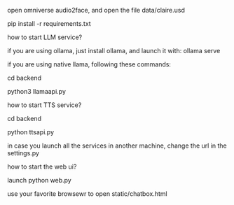 
open omniverse audio2face, and open the file data/claire.usd

pip install -r requirements.txt

how to start LLM service?

if you are using ollama, just install ollama, and launch it with: ollama serve

if you are using native llama, following these commands:

cd backend

python3 llamaapi.py

how to start TTS service?

cd backend

python ttsapi.py

in case you launch all the services in another machine, change the url in the settings.py

how to start the web ui?

launch python web.py

use your favorite browsewr to open static/chatbox.html